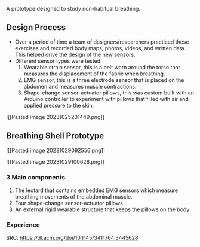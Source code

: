 
A prototype designed to study non-habitual breathing.

## Design Process

- Over a period of time a team of designers/researchers practiced these exercises and recorded body maps, photos, videos, and written data. This helped drive the design of the new sensors. 
- Different sensor types were tested:
	1. Wearable strain sensor, this is a belt worn around the torso that measures the displacement of the fabric when breathing.
	2. EMG sensor, this is a three electrode sensor that is placed on the abdomen and measures muscle contractions.
	3. Shape-change sensor-actuator pillows, this was custom built with an Arduino controller to experiment with pillows that filled with air and applied pressure to the skin.

![[Pasted image 20231025201449.png]]

## Breathing Shell Prototype

![[Pasted image 20231029092556.png]]

![[Pasted image 20231029100628.png]]


### 3 Main components

1. The leotard that contains embedded EMG sensors which measure breathing movements of the abdominal muscle.
2. Four shape-change sensor-actuator pillows
3. An external rigid wearable structure that keeps the pillows on the body

### Experience



SRC: https://dl.acm.org/doi/10.1145/3411764.3445628